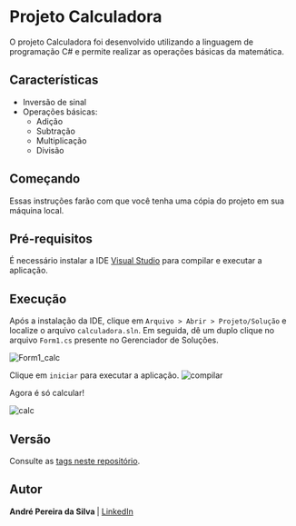 # Projeto Calculadora

O projeto Calculadora foi desenvolvido utilizando a linguagem de programação C# e permite realizar as operações básicas da matemática.

## Características

- Inversão de sinal
- Operações básicas:
    - Adição
    - Subtração    
    - Multiplicação    
    - Divisão


## Começando

Essas instruções farão com que você tenha uma cópia do projeto em sua máquina local.

## Pré-requisitos

É necessário instalar a IDE [Visual Studio](https://visualstudio.microsoft.com/pt-br/downloads/) para compilar e executar a aplicação.

## Execução

Após a instalação da IDE, clique em `Arquivo > Abrir > Projeto/Solução` e localize o arquivo `calculadora.sln`. Em seguida, dê um duplo clique no arquivo `Form1.cs` presente no Gerenciador de Soluções.

![Form1_calc](https://user-images.githubusercontent.com/37241913/73599539-70fca980-4523-11ea-87f7-1940de15e0b3.png)

Clique em `iniciar` para executar a aplicação.
![compilar](https://user-images.githubusercontent.com/37241913/73599503-f3389e00-4522-11ea-8373-c3893bedc225.png)

Agora é só calcular!

![calc](https://user-images.githubusercontent.com/37241913/73599574-b8833580-4523-11ea-96b4-4195fa5a2117.png)

## Versão
Consulte as [tags neste repositório](https://github.com/andre-aps/Restaurante/tree/v1.0).

## Autor
<b> André Pereira da Silva </b> | [LinkedIn](https://www.linkedin.com/in/andre-aps)